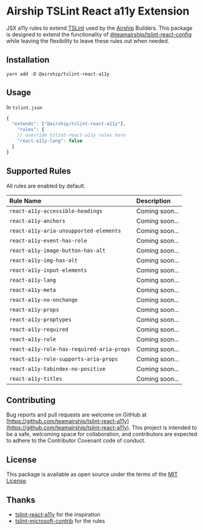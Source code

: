 # Airship TSLint React a11y Extension

JSX a11y rules to extend [TSLint](https://palantir.github.io/tslint/) used by the [Airship](https://teamairship.com) Builders. This package is designed to extend the functionality of [@teamairship/tslint-react-config](https://www.npmjs.com/package/@airship/tslint-react-config) while leaving the flexibility to leave these rules out when needed.

## Installation

`yarn add -D @airship/tslint-react-a11y`

## Usage

In `tslint.json`

```js
{
  "extends": ["@airship/tslint-react-a11y"],
    "rules": {
    // override tslint-react-a11y rules here
    "react-a11y-lang": false
  }
}
```

## Supported Rules

All rules are enabled by default.

| Rule Name                                 | Description    |
| :---------------------------------------- | :------------- |
| `react-a11y-accessible-headings`          | Coming soon... |
| `react-a11y-anchors`                      | Coming soon... |
| `react-a11y-aria-unsupported-elements`    | Coming soon... |
| `react-a11y-event-has-role`               | Coming soon... |
| `react-a11y-image-button-has-alt`         | Coming soon... |
| `react-a11y-img-has-alt`                  | Coming soon... |
| `react-a11y-input-elements`               | Coming soon... |
| `react-a11y-lang`                         | Coming soon... |
| `react-a11y-meta`                         | Coming soon... |
| `react-a11y-no-onchange`                  | Coming soon... |
| `react-a11y-props`                        | Coming soon... |
| `react-a11y-proptypes`                    | Coming soon... |
| `react-a11y-required`                     | Coming soon... |
| `react-a11y-role`                         | Coming soon... |
| `react-a11y-role-has-required-aria-props` | Coming soon... |
| `react-a11y-role-supports-aria-props`     | Coming soon... |
| `react-a11y-tabindex-no-positive`         | Coming soon... |
| `react-a11y-titles`                       | Coming soon... |

## Contributing

Bug reports and pull requests are welcome on GitHub at [https://github.com/teamairship/tslint-react-a11y](https://github.com/teamairship/tslint-react-a11y). This project is intended to be a safe, welcoming space for collaboration, and contributors are expected to adhere to the Contributor Covenant code of conduct.

## License

This package is available as open source under the terms of the [MIT License](https://github.com/teamairship/tslint-react-a11y/blob/master/LICENSE).

## Thanks

- [tslint-react-a11y](https://github.com/joaovieira/tslint-react-a11y) for the inspiration
- [tslint-microsoft-contrib](https://github.com/Microsoft/tslint-microsoft-contrib) for the rules
